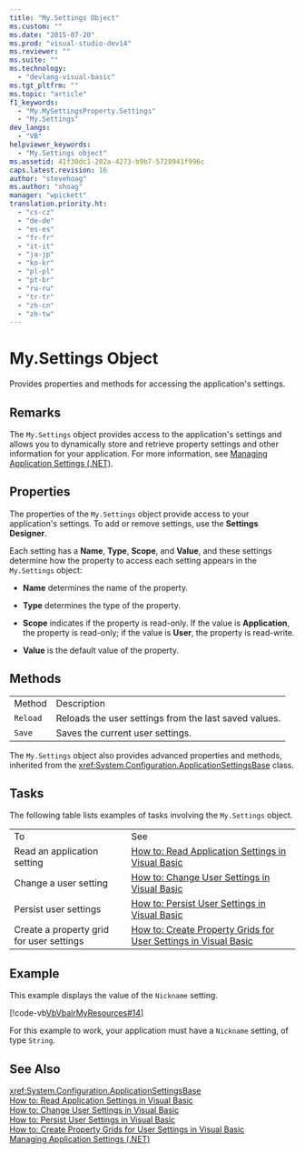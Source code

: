 ```yaml
---
title: "My.Settings Object"
ms.custom: ""
ms.date: "2015-07-20"
ms.prod: "visual-studio-dev14"
ms.reviewer: ""
ms.suite: ""
ms.technology: 
  - "devlang-visual-basic"
ms.tgt_pltfrm: ""
ms.topic: "article"
f1_keywords: 
  - "My.MySettingsProperty.Settings"
  - "My.Settings"
dev_langs: 
  - "VB"
helpviewer_keywords: 
  - "My.Settings object"
ms.assetid: 41f30dc1-202a-4273-b9b7-5728941f996c
caps.latest.revision: 16
author: "stevehoag"
ms.author: "shoag"
manager: "wpickett"
translation.priority.ht: 
  - "cs-cz"
  - "de-de"
  - "es-es"
  - "fr-fr"
  - "it-it"
  - "ja-jp"
  - "ko-kr"
  - "pl-pl"
  - "pt-br"
  - "ru-ru"
  - "tr-tr"
  - "zh-cn"
  - "zh-tw"
---
```

# My.Settings Object
Provides properties and methods for accessing the application's settings.  
  
## Remarks  
 The `My.Settings` object provides access to the application's settings and allows you to dynamically store and retrieve property settings and other information for your application. For more information, see [Managing Application Settings (.NET)](../Topic/Managing%20Application%20Settings%20\(.NET\).md).  
  
## Properties  
 The properties of the `My.Settings` object provide access to your application's settings. To add or remove settings, use the **Settings Designer**.  
  
 Each setting has a **Name**, **Type**, **Scope**, and **Value**, and these settings determine how the property to access each setting appears in the `My.Settings` object:  
  
-   **Name** determines the name of the property.  
  
-   **Type** determines the type of the property.  
  
-   **Scope** indicates if the property is read-only. If the value is **Application**, the property is read-only; if the value is **User**, the property is read-write.  
  
-   **Value** is the default value of the property.  
  
## Methods  
  
|||  
|-|-|  
|Method|Description|  
|`Reload`|Reloads the user settings from the last saved values.|  
|`Save`|Saves the current user settings.|  
  
 The `My.Settings` object also provides advanced properties and methods, inherited from the <xref:System.Configuration.ApplicationSettingsBase> class.  
  
## Tasks  
 The following table lists examples of tasks involving the `My.Settings` object.  
  
|||  
|-|-|  
|To|See|  
|Read an application setting|[How to: Read Application Settings in Visual Basic](../../../visual-basic/developing-apps/programming/app-settings/how-to-read-application-settings.md)|  
|Change a user setting|[How to: Change User Settings in Visual Basic](../../../visual-basic/developing-apps/programming/app-settings/how-to-change-user-settings.md)|  
|Persist user settings|[How to: Persist User Settings in Visual Basic](../../../visual-basic/developing-apps/programming/app-settings/how-to-persist-user-settings.md)|  
|Create a property grid for user settings|[How to: Create Property Grids for User Settings in Visual Basic](../../../visual-basic/developing-apps/programming/app-settings/how-to-create-property-grids-for-user-settings.md)|  
  
## Example  
 This example displays the value of the `Nickname` setting.  
  
 [!code-vb[VbVbalrMyResources#14](../../../visual-basic/developing-apps/programming/app-settings/codesnippet/VisualBasic/my-settings-object_1.vb)]  
  
 For this example to work, your application must have a `Nickname` setting, of type `String`.  
  
## See Also  
 <xref:System.Configuration.ApplicationSettingsBase>   
 [How to: Read Application Settings in Visual Basic](../../../visual-basic/developing-apps/programming/app-settings/how-to-read-application-settings.md)   
 [How to: Change User Settings in Visual Basic](../../../visual-basic/developing-apps/programming/app-settings/how-to-change-user-settings.md)   
 [How to: Persist User Settings in Visual Basic](../../../visual-basic/developing-apps/programming/app-settings/how-to-persist-user-settings.md)   
 [How to: Create Property Grids for User Settings in Visual Basic](../../../visual-basic/developing-apps/programming/app-settings/how-to-create-property-grids-for-user-settings.md)   
 [Managing Application Settings (.NET)](../Topic/Managing%20Application%20Settings%20\(.NET\).md)